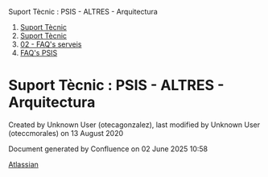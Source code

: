 Suport Tècnic : PSIS - ALTRES - Arquitectura  

1.  [Suport Tècnic](index.html)
2.  [Suport Tècnic](13893782.html)
3.  [02 - FAQ's serveis](26313393.html)
4.  [FAQ's PSIS](28706373.html)

Suport Tècnic : PSIS - ALTRES - Arquitectura
============================================

Created by Unknown User (otecagonzalez), last modified by Unknown User (oteccmorales) on 13 August 2020

Document generated by Confluence on 02 June 2025 10:58

[Atlassian](http://www.atlassian.com/)